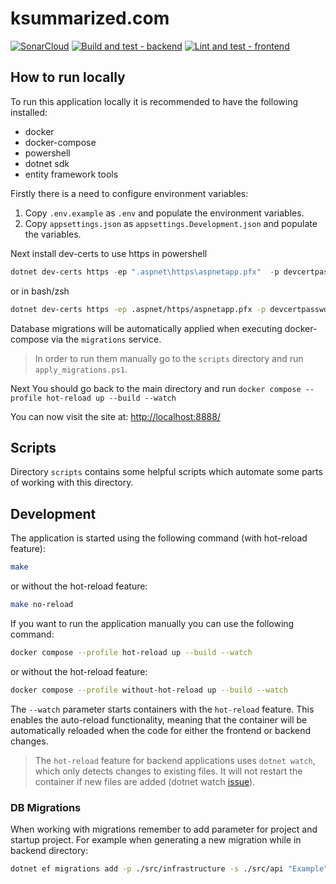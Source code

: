 # ksummarized.com

[![SonarCloud](https://sonarcloud.io/images/project_badges/sonarcloud-white.svg)](https://sonarcloud.io/summary/new_code?id=ksummarized_ksummarized.com_frontend)
[![Build and test - backend](https://github.com/ksummarized/ksummarized.com/actions/workflows/build-and-test-backend.yml/badge.svg)](https://github.com/ksummarized/ksummarized.com/actions/workflows/build-and-test-backend.yml)
[![Lint and test - frontend](https://github.com/ksummarized/ksummarized.com/actions/workflows/lint-and-test-frontend.yml/badge.svg)](https://github.com/ksummarized/ksummarized.com/actions/workflows/lint-and-test-frontend.yml)

## How to run locally

To run this application locally it is recommended to have the following installed:

- docker
- docker-compose
- powershell
- dotnet sdk
- entity framework tools

Firstly there is a need to configure environment variables:

1. Copy `.env.example` as `.env` and populate the environment variables.
1. Copy `appsettings.json` as `appsettings.Development.json` and populate the variables.

Next install dev-certs to use https in powershell

```powershell
dotnet dev-certs https -ep ".aspnet\https\aspnetapp.pfx"  -p devcertpasswd --trust
```

or in bash/zsh

```bash
dotnet dev-certs https -ep .aspnet/https/aspnetapp.pfx -p devcertpasswd --trust
```

Database migrations will be automatically applied when executing docker-compose via the `migrations` service.

> In order to run them manually go to the `scripts` directory and run `apply_migrations.ps1`.

Next You should go back to the main directory and run `docker compose --profile hot-reload up --build --watch`

You can now visit the site at: <http://localhost:8888/>

## Scripts

Directory `scripts` contains some helpful scripts which automate some parts of working with this directory.

## Development

The application is started using the following command (with hot-reload feature):

```bash
make
```

or without the hot-reload feature:

```bash
make no-reload
```

If you want to run the application manually you can use the following command:

```bash
docker compose --profile hot-reload up --build --watch
```

or without the hot-reload feature:

```bash
docker compose --profile without-hot-reload up --build --watch
```

The `--watch` parameter starts containers with the `hot-reload` feature. This enables the auto-reload functionality, meaning that the container will be automatically reloaded when the code for either the frontend or backend changes.

> The `hot-reload` feature for backend applications uses `dotnet watch`, which only detects changes to existing files. It will not restart the container if new files are added (dotnet watch [issue](https://github.com/dotnet/aspnetcore/issues/8321)).

### DB Migrations

When working with migrations remember to add parameter for project and startup project.
For example when generating a new migration while in backend directory:

```bash
dotnet ef migrations add -p ./src/infrastructure -s ./src/api "Example"
```
